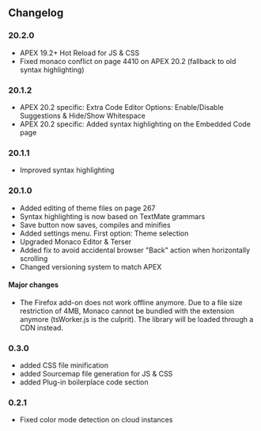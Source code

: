 ## Changelog

### 20.2.0

- APEX 19.2+ Hot Reload for JS & CSS
- Fixed monaco conflict on page 4410 on APEX 20.2 (fallback to old syntax highlighting)

### 20.1.2

- APEX 20.2 specific: Extra Code Editor Options: Enable/Disable Suggestions & Hide/Show Whitespace
- APEX 20.2 specific: Added syntax highlighting on the Embedded Code page

### 20.1.1

- Improved syntax highlighting

### 20.1.0

- Added editing of theme files on page 267
- Syntax highlighting is now based on TextMate grammars
- Save button now saves, compiles and minifies
- Added settings menu. First option: Theme selection
- Upgraded Monaco Editor & Terser
- Added fix to avoid accidental browser "Back" action when horizontally scrolling
- Changed versioning system to match APEX

#### Major changes

- The Firefox add-on does not work offline anymore. Due to a file size restriction of 4MB, Monaco cannot be bundled with the extension anymore (tsWorker.js is the culprit). The library will be loaded through a CDN instead.

### 0.3.0

- added CSS file minification
- added Sourcemap file generation for JS & CSS
- added Plug-in boilerplace code section

### 0.2.1

- Fixed color mode detection on cloud instances